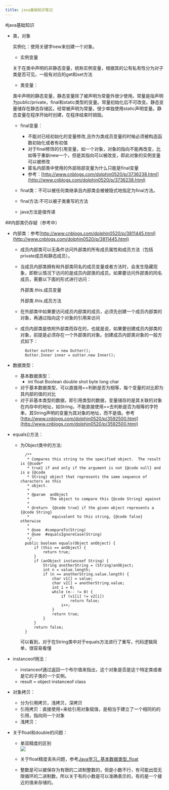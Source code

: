 ```yaml
---
title: java基础知识笔记
---
```


#java基础知识

+ 类，对象
	
	实例化：使用关键字new来创建一个对象。
	
	+ 实例变量

	 关于在类中声明的非静态变量，统称实例变量，根据其的公有私有性分为对子类是否可见，一般有对应的get和set方法
	 
	+ 类变量：

	类中声明的静态变量，静态变量除了被声明为常量外很少使用。常量是指声明为public/private，final和static类型的变量。常量初始化后不可改变。静态变量储存在静态存储区。经常被声明为常量，很少单独使用static声明变量。静态变量在程序开始时创建，在程序结束时销毁。
	
	+ final变量：
		 + 不能对已经初始化的变量修改,且作为类成员变量的时候必须被构造函数初始化或者有初值
		 + 对于final修饰的引用变量，如一个对象，对象的指向不能再改变，比如等于重新new一个，但是其指向可以被改变，即此对象的实例变量可以被修改
		 + 匿名内部类中使用的外部局部变量为什么只能是final变量
		 + 参考：[http://www.cnblogs.com/dolphin0520/p/3736238.html](http://www.cnblogs.com/dolphin0520/p/3736238.html)
	
	
	+ final类：不可以被任何类继承且内部类会被被隐式地指定为final方法。
	+ final方法:不可以被子类重写的方法
	+ java方法是值传递

##内部类仍存疑（参考中）
+ 内部类：参考[http://www.cnblogs.com/dolphin0520/p/3811445.html](http://www.cnblogs.com/dolphin0520/p/3811445.html)
	+ 成员内部类可以无条件访问外部类的所有成员属性和成员方法（包括private成员和静态成员）。
	+ 当成员内部类拥有和外部类同名的成员变量或者方法时，会发生隐藏现象，即默认情况下访问的是成员内部类的成员。如果要访问外部类的同名成员，需要以下面的形式进行访问：

		外部类.this.成员变量
		
		外部类.this.成员方法
		
	+ 在外部类中如果要访问成员内部类的成员，必须先创建一个成员内部类的对象，再通过指向这个对象的引用来访问
	+ 成员内部类是依附外部类而存在的，也就是说，如果要创建成员内部类的对象，前提是必须存在一个外部类的对象。创建成员内部类对象的一般方式如下：

			Outter outter = new Outter();
        	Outter.Inner inner = outter.new Inner();
	


+ 数据类型：
	+ 基本数据类型：
		+ int float Boolean double shot byte long char
	+ 对于基本数据类型，可以直接用==判断是否为相等，每个变量的对比即为其内部的值的对比
	+ 对于非基本类型的数据，即引用类型的数据，变量储存的是其关联的对象在内存中的地址，如String，不能直接使用==去判断是否为相等的字符串，其String声明的变量为其对象的地址，而不是值。参考[http://www.cnblogs.com/dolphin0520/p/3592500.html](http://www.cnblogs.com/dolphin0520/p/3592500.html)


+ equals()方法：
	+ 为Object类中的方法:
			
			/**
		     * Compares this string to the specified object.  The result is {@code*
		     * true} if and only if the argument is not {@code null} and is a {@code
		     * String} object that represents the same sequence of characters as this
		     * object.
		     *
		     * @param  anObject
		     *         The object to compare this {@code String} against
		     *
		     * @return  {@code true} if the given object represents a {@code String}
		     *          equivalent to this string, {@code false} otherwise
		     *
		     * @see  #compareTo(String)
		     * @see  #equalsIgnoreCase(String)
		     */
		    public boolean equals(Object anObject) {
		        if (this == anObject) {
		            return true;
		        }
		        if (anObject instanceof String) {
		            String anotherString = (String)anObject;
		            int n = value.length;
		            if (n == anotherString.value.length) {
		                char v1[] = value;
		                char v2[] = anotherString.value;
		                int i = 0;
		                while (n-- != 0) {
		                    if (v1[i] != v2[i])
		                        return false;
		                    i++;
		                }
		                return true;
		            }
		        }
		        return false;
		    }
		    
		可以看到，对于在String类中对于equals方法进行了重写，代码逻辑简单，很容易看懂
		
+ instanceof用法：
	+ instanceof通过返回一个布尔值来指出，这个对象是否是这个特定类或者是它的子类的一个实例。 
	+ result = object instanceof class 		
+  对象拷贝：
	+  分为引用拷贝，浅拷贝，深拷贝
	+  引用拷贝：直接使用=来给引用对象赋值，是相当于建立了一个相同的的引用，指向同一个对象
	+  浅拷贝：
		
		
		
		
+ 关于float和double的问题：
	+ 单双精度的区别	
![](http://p34is8180.bkt.clouddn.com/18-3-21/44127005.jpg)		
	+ 关于float精度丢失问题，参考[Java学习_ 基本数据类型_float](http://blog.csdn.net/bonjean/article/details/51475363)

	+ 整数是可以被保存为有限的二进制整数的，但是小数不行，有可能出现无限循环的二进制数，所以关于有的小数是可以准确表示的，有的是一个接近的值来存储的。


	
	
	
		    
		    
		    
		    
		    
		    
		    
		    
		    
		    
		    
		    